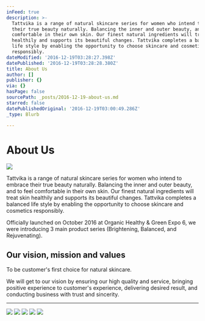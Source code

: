 ```yaml
---
inFeed: true
description: >-
  Tattvika is a range of natural skincare series for women who intend to embrace
  their true beauty naturally. Balancing the inner and outer beauty, and to feel
  comfortable in their own skin. Our finest natural ingredients will treat skin
  healthily and supports its beautiful changes. Tattvika completes a balanced
  life style by enabling the opportunity to choose skincare and cosmetics
  responsibly.
dateModified: '2016-12-19T03:28:27.398Z'
datePublished: '2016-12-19T03:28:28.380Z'
title: About Us
author: []
publisher: {}
via: {}
hasPage: false
sourcePath: _posts/2016-12-19-about-us.md
starred: false
datePublishedOriginal: '2016-12-19T03:00:49.286Z'
_type: Blurb

---
```

# **About Us**
![](https://the-grid-user-content.s3-us-west-2.amazonaws.com/6743cd69-5312-487c-804b-125e8cc95988.jpg)

Tattvika is a range of natural skincare series for women who intend to embrace their true beauty naturally. Balancing the inner and outer beauty, and to feel comfortable in their own skin. Our finest natural ingredients will treat skin healthily and supports its beautiful changes. Tattvika completes a balanced life style by enabling the opportunity to choose skincare and cosmetics responsibly.

Officially launched on October 2016 at Organic Healthy & Green Expo 6, we were introducing 3 main product series (Brightening, Balanced, and Rejuvenating).

## **Our vision, mission and values**

To be customer's first choice for natural skincare.

We will get to our vision by ensuring our high quality and service, bringing positive experience to customer's experience, delivering desired result, and conducting business with trust and sincerity.

---

![](https://the-grid-user-content.s3-us-west-2.amazonaws.com/042c4a57-6820-4032-adb4-1412a145b774.jpg)
![](https://the-grid-user-content.s3-us-west-2.amazonaws.com/340823ed-f62e-4b4b-b08c-88b093a7bbad.jpg)
![](https://the-grid-user-content.s3-us-west-2.amazonaws.com/1e6dc81e-1caa-49e5-8782-ab6f08eb357d.jpg)
![](https://the-grid-user-content.s3-us-west-2.amazonaws.com/45d92489-e344-4973-aed5-130775608cfd.jpg)
![](https://the-grid-user-content.s3-us-west-2.amazonaws.com/552fa5a5-80a6-420f-bf31-ed72d624f326.jpg)